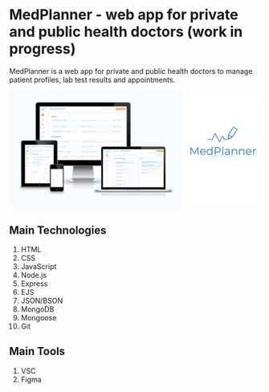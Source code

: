 # MedPlanner - web app for private and public health doctors (work in progress)
MedPlanner is a web app for private and public health doctors to manage patient profiles, lab test results and appointments.

![App Showcase](readme-assets/img-app-showcase.png)

## Main Technologies

1. HTML
1. CSS
1. JavaScript
1. Node.js
1. Express
1. EJS
1. JSON/BSON
1. MongoDB
1. Mongoose
1. Git

## Main Tools

1. VSC
1. Figma